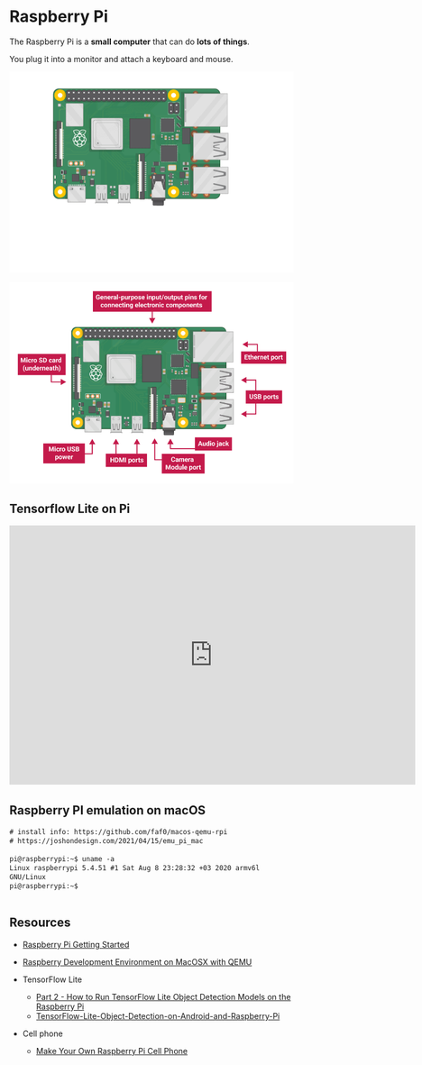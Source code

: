 # Raspberry Pi

The Raspberry Pi is a **small computer** that can do **lots of things**. 

You plug it into a monitor and attach a keyboard and mouse.

![Ras Pi](img/pi-plug-in.gif)

![Ras Pi Labelled](img/pi-labelled-names.png)




## Tensorflow Lite on Pi

<iframe width="720" height="460" src="https://www.youtube.com/embed/aimSGOAUI8Y" title="YouTube video player" frameborder="0" allow="accelerometer; autoplay; clipboard-write; encrypted-media; gyroscope; picture-in-picture" allowfullscreen></iframe>


## Raspberry PI emulation on macOS

```
# install info: https://github.com/faf0/macos-qemu-rpi
# https://joshondesign.com/2021/04/15/emu_pi_mac

pi@raspberrypi:~$ uname -a
Linux raspberrypi 5.4.51 #1 Sat Aug 8 23:28:32 +03 2020 armv6l GNU/Linux
pi@raspberrypi:~$ 


```

## Resources
- [Raspberry Pi Getting Started](https://projects.raspberrypi.org/en/projects/raspberry-pi-getting-started/1)
- [Raspberry Development Environment on MacOSX with QEMU](https://florianmuller.com/raspberry-development-environment-on-macosx-with-qemu)

- TensorFlow Lite
    - [Part 2 - How to Run TensorFlow Lite Object Detection Models on the Raspberry Pi](https://github.com/EdjeElectronics/TensorFlow-Lite-Object-Detection-on-Android-and-Raspberry-Pi/blob/master/Raspberry_Pi_Guide.md)
    - [TensorFlow-Lite-Object-Detection-on-Android-and-Raspberry-Pi](https://github.com/EdjeElectronics/TensorFlow-Lite-Object-Detection-on-Android-and-Raspberry-Pi)

- Cell phone
    - [Make Your Own Raspberry Pi Cell Phone](https://www.youtube.com/watch?v=jjX7nS3kIao)
